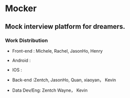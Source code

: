 # Mocker

## Mock interview platform for dreamers.

### Work Distribution
+ Front-end : Michele, Rachel, JasonHo, Henry

+ Android : 

+ IOS : 

+ Back-end :Zentch, JasonHo, Quan, xiaoyan， Kevin

+ Data Dev/Eng: Zentch  Wayne， Kevin
